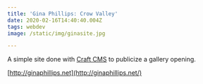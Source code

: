```yaml
---
title: 'Gina Phillips: Crow Valley'
date: 2020-02-16T14:40:40.004Z
tags: webdev
image: /static/img/ginasite.jpg

---
```

A simple site done with [Craft CMS](https://craftcms.com/) to publicize a gallery opening.

[http://ginaphillips.net](http://ginaphillips.net/)
